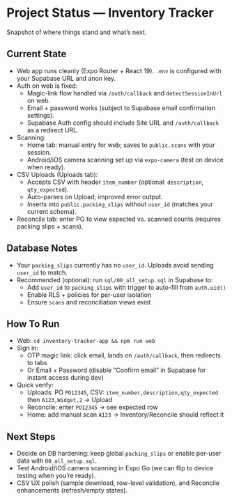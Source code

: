 # Project Status — Inventory Tracker

Snapshot of where things stand and what’s next.

## Current State
- Web app runs cleanly (Expo Router + React 19). `.env` is configured with your Supabase URL and anon key.
- Auth on web is fixed:
  - Magic-link flow handled via `/auth/callback` and `detectSessionInUrl` on web.
  - Email + password works (subject to Supabase email confirmation settings).
  - Supabase Auth config should include Site URL and `/auth/callback` as a redirect URL.
- Scanning:
  - Home tab: manual entry for web; saves to `public.scans` with your session.
  - Android/iOS camera scanning set up via `expo-camera` (test on device when ready).
- CSV Uploads (Uploads tab):
  - Accepts CSV with header `item_number` (optional: `description`, `qty_expected`).
  - Auto-parses on Upload; improved error output.
  - Inserts into `public.packing_slips` without `user_id` (matches your current schema).
- Reconcile tab: enter PO to view expected vs. scanned counts (requires packing slips + scans).

## Database Notes
- Your `packing_slips` currently has no `user_id`. Uploads avoid sending `user_id` to match.
- Recommended (optional): run `sql/00_all_setup.sql` in Supabase to:
  - Add `user_id` to `packing_slips` with trigger to auto-fill from `auth.uid()`
  - Enable RLS + policies for per-user isolation
  - Ensure `scans` and reconciliation views exist

## How To Run
- Web: `cd inventory-tracker-app && npm run web`
- Sign in:
  - OTP magic link: click email, lands on `/auth/callback`, then redirects to tabs
  - Or Email + Password (disable “Confirm email” in Supabase for instant access during dev)
- Quick verify:
  - Uploads: PO `PO12345`, CSV: `item_number,description,qty_expected` then `A123,Widget,2` → Upload
  - Reconcile: enter `PO12345` → see expected row
  - Home: add manual scan `A123` → Inventory/Reconcile should reflect it

## Next Steps
- Decide on DB hardening: keep global `packing_slips` or enable per-user data with `00_all_setup.sql`.
- Test Android/iOS camera scanning in Expo Go (we can flip to device testing when you’re ready).
- CSV UX polish (sample download, row-level validation), and Reconcile enhancements (refresh/empty states).

